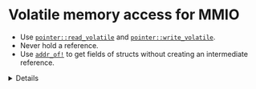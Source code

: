 # Volatile memory access for MMIO

- Use [`pointer::read_volatile`] and [`pointer::write_volatile`].
- Never hold a reference.
- Use [`addr_of!`] to get fields of structs without creating an intermediate
  reference.

[`pointer::read_volatile`]: https://doc.rust-lang.org/stable/core/primitive.pointer.html#method.read_volatile
[`pointer::write_volatile`]: https://doc.rust-lang.org/stable/core/primitive.pointer.html#method.write_volatile
[`addr_of!`]: https://doc.rust-lang.org/stable/core/ptr/macro.addr_of.html

<details>

- Volatile access: read or write operations may have side-effects, so prevent
  the compiler or hardware from reordering, duplicating or eliding them.
  - Usually if you write and then read, e.g. via a mutable reference, the
    compiler may assume that the value read is the same as the value just
    written, and not bother actually reading memory.
- Some existing crates for volatile access to hardware do hold references, but
  this is unsound. Whenever a reference exist, the compiler may choose to
  dereference it.
- Use the `addr_of!` macro to get struct field pointers from a pointer to the
  struct.

</details>
